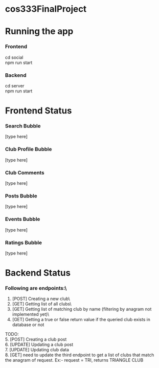 ﻿# cos333FinalProject

# Running the app
### Frontend
cd social\
npm run start
### Backend
cd server\
npm run start

# Frontend Status
### Search Bubble
[type here]

### Club Profile Bubble
[type here]

### Club Comments 
[type here]

### Posts Bubble
[type here]

### Events Bubble
[type here]

### Ratings Bubble
[type here]

# Backend Status
### Following are endpoints:\
1. [POST] Creating a new club\
2. [GET] Getting list of all clubs\
3. [GET] Getting list of matching club by name (filtering by anagram not implemented yet)\
4. [GET] Getting a true or false return value if the queried club exists in database or not

TODO:\
5. [POST] Creating a club post\
6. [UPDATE] Updating a club post\
7. [UPDATE] Updating club data\
8. [GET] need to update the third endpoint to get a list of clubs that match the anagram of request. Ex:- request = TRI, returns TRIANGLE CLUB
